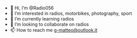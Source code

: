 - 👋 Hi, I’m @Radio056
- 👀 I’m interested in radios, motorbikes, photography, sport
- 🌱 I’m currently learning radios
- 💞️ I’m looking to collaborate on radios
- 📫 How to reach me g-matteo@outlook.it
